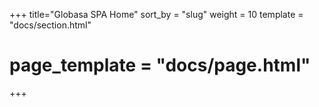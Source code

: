 +++
title="Globasa SPA Home"
sort_by = "slug"
weight = 10
template = "docs/section.html"
# page_template = "docs/page.html"
+++